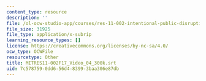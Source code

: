 ```yaml
---
content_type: resource
description: ''
file: /ol-ocw-studio-app/courses/res-11-002-intentional-public-disruptions-art-responsibility-and-pedagogy-fall-2017/7c5787590dd656d483993baa306e87db_MITRES11-002F17_Video_04_300k.vtt
file_size: 31925
file_type: application/x-subrip
learning_resource_types: []
license: https://creativecommons.org/licenses/by-nc-sa/4.0/
ocw_type: OCWFile
resourcetype: Other
title: MITRES11-002F17_Video_04_300k.srt
uid: 7c578759-0dd6-56d4-8399-3baa306e87db
---
```

